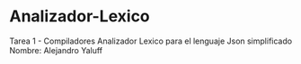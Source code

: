 # Analizador-Lexico
Tarea 1 - Compiladores
Analizador Lexico para el lenguaje Json simplificado
Nombre: Alejandro Yaluff
